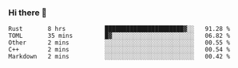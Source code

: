 ### Hi there 👋

<!--
**berkus/berkus** is a ✨ _special_ ✨ repository because its `README.md` (this file) appears on your GitHub profile.

Here are some ideas to get you started:

- 🔭 I’m currently working on ...
- 🌱 I’m currently learning ...
- 👯 I’m looking to collaborate on ...
- 🤔 I’m looking for help with ...
- 💬 Ask me about ...
- 📫 How to reach me: ...
- 😄 Pronouns: ...
- ⚡ Fun fact: ...
-->

<!--START_SECTION:waka-->
```text
Rust       8 hrs           ██████████████████████▓░░   91.28 % 
TOML       35 mins         █▓░░░░░░░░░░░░░░░░░░░░░░░   06.82 % 
Other      2 mins          ░░░░░░░░░░░░░░░░░░░░░░░░░   00.55 % 
C++        2 mins          ░░░░░░░░░░░░░░░░░░░░░░░░░   00.54 % 
Markdown   2 mins          ░░░░░░░░░░░░░░░░░░░░░░░░░   00.42 % 
```
<!--END_SECTION:waka-->
